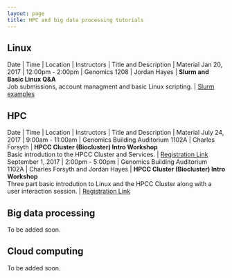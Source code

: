 ```yaml
---
layout: page
title: HPC and big data processing tutorials
---
```


## Linux

Date         | Time             | Location      | Instructors  | Title and Description | Material
Jan 20, 2017 | 12:00pm - 2:00pm | Genomics 1208 | Jordan Hayes | **Slurm and Basic Linux Q&A**<br/>Job submissions, account managment and basic Linux scripting. | [Slurm examples](http://biocluster.ucr.edu/~jhayes/slurm/examples/)

## HPC

Date         | Time             | Location      | Instructors  | Title and Description | Material
July 24, 2017 | 9:00am - 11:00am | Genomics Building Auditorium 1102A | Charles Forsyth | **HPCC Cluster (Biocluster) Intro Workshop**<br/>Basic introdution to the HPCC Cluster and Services. | [Registration Link](https://goo.gl/forms/F71zGycJSwgWOggg2)
September 1, 2017 | 2:00pm - 5:00pm | Genomics Building Auditorium 1102A | Charles Forsyth and Jordan Hayes | **HPCC Cluster (Biocluster) Intro Workshop**<br/>Three part basic introdution to Linux and the HPCC Cluster along with a user interaction session. | [Registration Link](https://goo.gl/forms/Nv3aNIWKeNVtmMFz1)

## Big data processing

To be added soon.


## Cloud computing

To be added soon.


